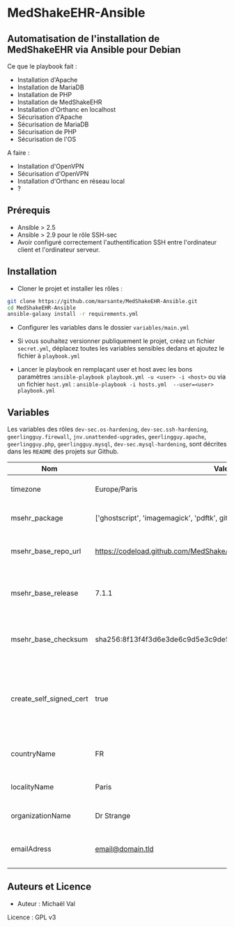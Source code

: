 # MedShakeEHR-Ansible

## Automatisation de l'installation de MedShakeEHR via Ansible pour Debian

Ce que le playbook fait :

- Installation d'Apache
- Installation de MariaDB
- Installation de PHP
- Installation de MedShakeEHR
- Installation d'Orthanc en localhost
- Sécurisation d'Apache
- Sécurisation de MariaDB
- Sécurisation de PHP
- Sécurisation de l'OS

A faire :
- Installation d'OpenVPN
- Sécurisation d'OpenVPN
- Installation d'Orthanc en réseau local
- ?

## Prérequis
- Ansible > 2.5
-  Ansible > 2.9 pour le rôle SSH-sec
- Avoir configuré correctement l'authentification SSH entre l'ordinateur client et l'ordinateur serveur.

## Installation 
- Cloner le projet et installer les rôles :
```bash
git clone https://github.com/marsante/MedShakeEHR-Ansible.git
cd MedShakeEHR-Ansible
ansible-galaxy install -r requirements.yml 
```
- Configurer les variables dans le dossier `variables/main.yml`

- Si vous souhaitez versionner publiquement le projet, créez un fichier `secret.yml`, déplacez toutes les variables sensibles dedans et ajoutez le fichier à `playbook.yml`

- Lancer le playbook en remplaçant user et host avec les bons paramètres :`ansible-playbook playbook.yml -u <user> -i <host>` ou via un fichier `host.yml` : `ansible-playbook -i hosts.yml  --user=<user> playbook.yml`

## Variables
Les variables des rôles `dev-sec.os-hardening`, `dev-sec.ssh-hardening`, `geerlingguy.firewall`, `jnv.unattended-upgrades`, `geerlingguy.apache`, `geerlingguy.php`, `geerlingguy.mysql`, `dev-sec.mysql-hardening`, sont décrites dans les `README` des projets sur Github.

| Nom                     | Valeurs par défaut                                                       | Description                                                                                |
| ----                    | ------------------                                                       | ------------                                                                               |
| timezone                | Europe/Paris                                                             | Mettre à l'heure le serveur                                                                |
| msehr_package           | ['ghostscript', 'imagemagick', 'pdftk', git', 'curl', 'composer', 'ntp'] | Installer les dépendances de MSEHR                                                         |
| msehr_base_repo_url     | https://codeload.github.com/MedShake/MedShakeEHR-base/tar.gz/refs/tags/  | Url du dépôt où récupérer l'archive MsEHR                                                   |
| msehr_base_release      | 7.1.1                                                                    | Version de l'archive à récupérer (sans le préfixe `v`)                                     |
| msehr_base_checksum     | sha256:8f13f4f3d6e3de6c9d5e3c9de52dd3683909067d0b01c60d6cbf32e530526a2d  | Somme de contrôle à effectuer sur l'archive récupérer                                      |
| create_self_signed_cert | true                                                                     | Mettre à `false` si vous ne voulez pas créer de certificat auto signé pour le serveur web |
| countryName             | FR                                                                       | le code de votre pays pour le certificat                                                   |
| localityName            | Paris                                                                    | Votre ville pour le certificat                                                             |
| organizationName        | Dr Strange                                                               | Votre raison sociale pour le certificat                                                    |
| emailAdress             | email@domain.tld                                                         | Votre adresse mail pour le certificat                                                       |

## Auteurs et Licence

* Auteur : Michaël Val

Licence : GPL v3
